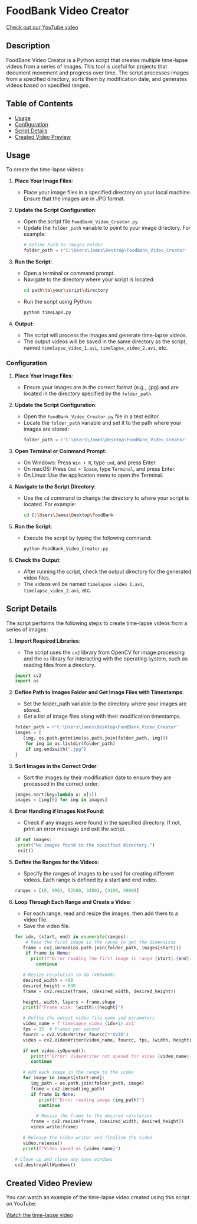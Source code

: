 # FoodBank Video Creator

[Check out our YouTube video](https://youtu.be/YQYi-I0GTlc)

## Description
FoodBank Video Creator is a Python script that creates multiple time-lapse videos from a series of images. This tool is useful for projects that document movement and progress over time. The script processes images from a specified directory, sorts them by modification date, and generates videos based on specified ranges.

## Table of Contents
- [Usage](#usage)
- [Configuration](#configuration)
- [Script Details](#script-details)
- [Created Video Preview](#created-video-preview)


## Usage
To create the time-lapse videos:

1. **Place Your Image Files**:
   - Place your image files in a specified directory on your local machine. Ensure that the images are in JPG format.

2. **Update the Script Configuration**:
   - Open the script file `FoodBank_Video_Creator.py`.
   - Update the `folder_path` variable to point to your image directory. For example:
     ```python
     # Define Path to Images Folder
     folder_path = r'C:\Users\James\Desktop\FoodBank_Video_Creator'

3. **Run the Script**:
   - Open a terminal or command prompt.
   - Navigate to the directory where your script is located:
     ```bash
     cd path\to\your\script\directory
     ```
   - Run the script using Python:
     ```bash
     python timeLaps.py
     ```

4. **Output**:
   - The script will process the images and generate time-lapse videos.
   - The output videos will be saved in the same directory as the script, named `timelapse_video_1.avi`, `timelapse_video_2.avi`, etc.

### Configuration

1. **Place Your Image Files**:
   - Ensure your images are in the correct format (e.g., .jpg) and are located in the directory specified by the `folder_path`.

2. **Update the Script Configuration**:
   - Open the `FoodBank_Video_Creator.py` file in a text editor.
   - Locate the `folder_path` variable and set it to the path where your images are stored:
     ```python
     folder_path = r'C:\Users\James\Desktop\FoodBank_Video_Creator'
     ```

3. **Open Terminal or Command Prompt**:
   - On Windows: Press `Win + R`, type `cmd`, and press Enter.
   - On macOS: Press `Cmd + Space`, type `Terminal`, and press Enter.
   - On Linux: Use the application menu to open the Terminal.

4. **Navigate to the Script Directory**:
   - Use the `cd` command to change the directory to where your script is located. For example:
     ```bash
     cd C:\Users\James\Desktop\FoodBank
     ```

5. **Run the Script**:
   - Execute the script by typing the following command:
     ```bash
     python FoodBank_Video_Creator.py
     ```

6. **Check the Output**:
   - After running the script, check the output directory for the generated video files.
   - The videos will be named `timelapse_video_1.avi`, `timelapse_video_2.avi`, etc.

## Script Details

The script performs the following steps to create time-lapse videos from a series of images:

1. **Import Required Libraries**:
   - The script uses the `cv2` library from OpenCV for image processing and the `os` library for interacting with the operating system, such as reading files from a directory.

   ```python
   import cv2
   import os

2. **Define Path to Images Folder and Get Image Files with Timestamps**:
   - Set the folder_path variable to the directory where your images are stored.
   - Get a list of image files along with their modification timestamps.

   ```python
   folder_path = r'C:\Users\James\Desktop\FoodBank_Video_Creator'
   images = [
      (img, os.path.getmtime(os.path.join(folder_path, img)))
       for img in os.listdir(folder_path)
       if img.endswith(".jpg")
   ]

3. **Sort Images in the Correct Order**:
   - Sort the images by their modification date to ensure they are processed in the correct order.

   ```python
   images.sort(key=lambda x: x[1])
   images = [img[0] for img in images]

4. **Error Handling if Images Not Found**:
   - Check if any images were found in the specified directory. If not, print an error message and exit the script.

   ```python
   if not images:
    print("No images found in the specified directory.")
    exit()

5. **Define the Ranges for the Videos**:
   - Specify the ranges of images to be used for creating different videos. Each range is defined by a start and end index.

   ```python
   ranges = [(0, 900), (2500, 3400), (4100, 5000)]

6. **Loop Through Each Range and Create a Video**:
   - For each range, read and resize the images, then add them to a video file.
   - Save the video file.

   ```python
   for idx, (start, end) in enumerate(ranges):
       # Read the first image in the range to get the dimensions
      frame = cv2.imread(os.path.join(folder_path, images[start]))
       if frame is None:
         print(f"Error reading the first image in range {start}:{end}.")
           continue

      # Resize resolution to SD (480x640)
      desired_width = 480
      desired_height = 640
      frame = cv2.resize(frame, (desired_width, desired_height))

      height, width, layers = frame.shape
      print(f"Frame size: {width}x{height}")

      # Define the output video file name and parameters
      video_name = f'timelapse_video_{idx+1}.avi'
      fps = 15  # Frames per second
      fourcc = cv2.VideoWriter_fourcc(*'XVID')
      video = cv2.VideoWriter(video_name, fourcc, fps, (width, height))

      if not video.isOpened():
         print(f"Error: VideoWriter not opened for video {video_name}.")
         continue

      # Add each image in the range to the video
      for image in images[start:end]:
         img_path = os.path.join(folder_path, image)
         frame = cv2.imread(img_path)
         if frame is None:
            print(f"Error reading image {img_path}")
            continue

           # Resize the frame to the desired resolution
         frame = cv2.resize(frame, (desired_width, desired_height))
         video.write(frame)

      # Release the video writer and finalize the video
      video.release()
      print(f"Video saved as {video_name}")

   # Clean up and close any open windows
   cv2.destroyAllWindows()

## Created Video Preview

You can watch an example of the time-lapse video created using this script on YouTube:

[Watch the time-lapse video](https://youtu.be/YQYi-I0GTlc)
